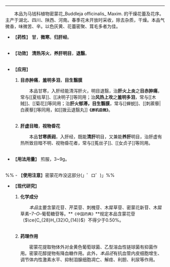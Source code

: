 ---

&emsp;&emsp;本品为马钱科植物密蒙花_Buddleja officinalis_ Maxim. 的干燥花蕾及花序。主产于湖北、四川、陕西、河南。春季花未开放时采收，除去杂质，干燥。本品气微香，味微苦、辛。以色灰黄、花蕾密聚、茸毛多者为佳。

- 【**药性**】
	**甘**，**微寒**。**归肝经**。<br></br>

- 【**功效**】
	**清热泻火**，**养肝明目**，**退翳**。<br></br>

- 【**应用**】
	1. **目赤肿痛**，**羞明多泪**，**目生翳膜**
		
		&emsp;&emsp;本品甘寒，入肝经能清泻肝火，明目退翳，治**肝火上炎**之**目赤肿痛**，常与[[夏枯草]]、[[决明子]]等同用；治**风热上攻**之**羞明多泪**，常与[[木贼]]、[[菊花]]等同用；治**肝火郁滞，目生翳膜**，常与[[蝉蜕]]、[[刺蒺藜|白蒺藜]]等同用，如[[拨云退翳丸]]**`《原机启微》`**。<br></br>
	
	2. **肝虚目暗**，**视物昏花**
		
		&emsp;&emsp;本品**甘寒~~质润~~**，入肝经，既能**清肝**明目，又兼能**养肝**明目，治肝虚有热所致目暗不明<dfn>、</dfn>视物昏花者，常与[[菟丝子]]、[[女贞子]]等同用。<br></br>

- 【**用法用量**】
	煎服，3~9g。<br></br>

%% - 【**使用注意**】密蒙花咋没这部分(」゜ロ゜)」%%

- 【**现代研究**】
	1. **化学成分**
		
		&emsp;&emsp;<dfn>本品</dfn>主要含蒙花苷、芹菜苷、刺槐苷、木犀草苷、密蒙花新苷、木犀草素–$7$–$O$–葡萄糖苷等。**`《中国药典》`**规定本品含蒙花苷（$\ce{C_{28}H_{32}O_{14}}$）不得少于0.50%。<br></br>
	
	2. **药理作用**
		
		&emsp;&emsp;密蒙花提取物体外对金黄色葡萄球菌、乙型溶血性链球菌有抑菌作用。密蒙花醇提物有降血糖作用。此外，<dfn>本品还</dfn>有抗血管内皮细胞增生、调节体内性激素水平、抑制泪腺细胞凋亡、解痉、利胆、利尿等作用。
